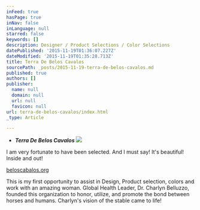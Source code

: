 ```yaml
---
inFeed: true
hasPage: true
inNav: false
inLanguage: null
starred: false
keywords: []
description: Designer / Product Selections / Color Selections
datePublished: '2015-11-19T01:36:07.227Z'
dateModified: '2015-11-19T01:35:28.713Z'
title: Terra De Belos Cavalos
sourcePath: _posts/2015-11-19-terra-de-belos-cavalos.md
published: true
authors: []
publisher:
  name: null
  domain: null
  url: null
  favicon: null
url: terra-de-belos-cavalos/index.html
_type: Article

---
```

* _**Terra De Belos Cavalos**_
![](https://the-grid-user-content.s3-us-west-2.amazonaws.com/1e0cdf97-7713-4397-b20c-b4e0d81f4369.jpg)

I am very fortunate to have been selected.  And I must say!  It's beautiful!  Inside and out!  

[beloscabalos.org][0]

This is my first opportunity to assist in Design, Product selection, colors and work with an amazing woman.  Global Health Leader, Dr. Charlyn Belluzzo, founded this organization to honor, utilize, and promote the bond between horses and humans.  Charlyn's vision of the stable came to life!

[0]: http://beloscavalos.org/